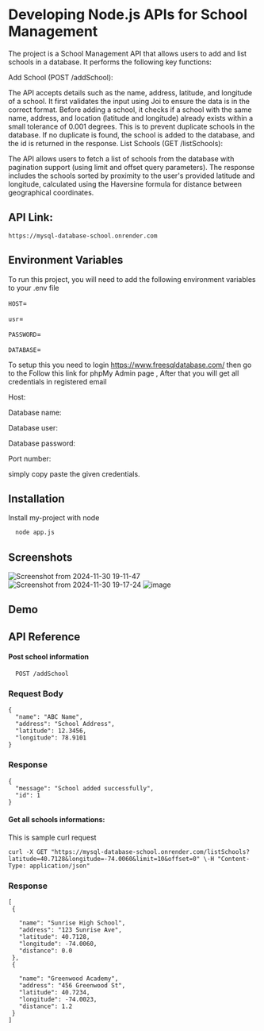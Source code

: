 


# Developing Node.js APIs for School Management

The project is a School Management API that allows users to add and list schools in a database. It performs the following key functions:

Add School (POST /addSchool):

The API accepts details such as the name, address, latitude, and longitude of a school.
It first validates the input using Joi to ensure the data is in the correct format.
Before adding a school, it checks if a school with the same name, address, and location (latitude and longitude) already exists within a small tolerance of 0.001 degrees. This is to prevent duplicate schools in the database.
If no duplicate is found, the school is added to the database, and the id is returned in the response.
List Schools (GET /listSchools):

The API allows users to fetch a list of schools from the database with pagination support (using limit and offset query parameters).
The response includes the schools sorted by proximity to the user's provided latitude and longitude, calculated using the Haversine formula for distance between geographical coordinates.





## API Link:
```
https://mysql-database-school.onrender.com
```

## Environment Variables

To run this project, you will need to add the following environment variables to your .env file

  `HOST`=

  `usr`=

  `PASSWORD`=

  `DATABASE`=

To setup this you need to login https://www.freesqldatabase.com/
then go to the 
Follow this link for phpMy Admin page ,
After that you will get all credentials in registered email

Host: 

Database name:

Database user: 

Database password: 

Port number:

simply copy paste the given credentials.
## Installation

Install my-project with node

```bash
  node app.js
```
    
## Screenshots

![Screenshot from 2024-11-30 19-11-47](https://github.com/user-attachments/assets/e9f029ab-2ecf-49ce-9ff0-ba95370103d9)
![Screenshot from 2024-11-30 19-17-24](https://github.com/user-attachments/assets/dfc9dbcb-150c-4710-93c2-ea4efdd2e85c)
![image](https://github.com/user-attachments/assets/19481d92-d92c-44f3-9ce0-b221c4227c6c)
## Demo

## API Reference

#### Post school information

```http
  POST /addSchool
```
### Request Body
```
{
  "name": "ABC Name",
  "address": "School Address",
  "latitude": 12.3456,
  "longitude": 78.9101
}
```
### Response
```
{
  "message": "School added successfully",
  "id": 1
}
```


#### Get all schools informations:

This is sample curl request
 ```
curl -X GET "https://mysql-database-school.onrender.com/listSchools?latitude=40.7128&longitude=-74.0060&limit=10&offset=0" \-H "Content-Type: application/json"
 ```
 ### Response
 ```
 [
  {

    "name": "Sunrise High School",
    "address": "123 Sunrise Ave",
    "latitude": 40.7128,
    "longitude": -74.0060,
    "distance": 0.0
  },
  {

    "name": "Greenwood Academy",
    "address": "456 Greenwood St",
    "latitude": 40.7234,
    "longitude": -74.0023,
    "distance": 1.2
  }
]

```



